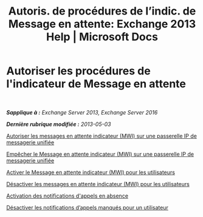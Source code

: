 ﻿---
title: "Autoris. de procédures de l’indic. de Message en attente: Exchange 2013 Help | Microsoft Docs"
TOCTitle: Autoriser les procédures de l'indicateur de Message en attente
ms:assetid: 608082bc-015e-45ef-8ebc-f77465080381
ms:mtpsurl: https://technet.microsoft.com/fr-fr/library/Dn135233(v=EXCHG.150)
ms:contentKeyID: 54652757
ms.date: 05/23/2018
mtps_version: v=EXCHG.150
ms.translationtype: MT
---

# Autoriser les procédures de l'indicateur de Message en attente

 

_**Sapplique à :** Exchange Server 2013, Exchange Server 2016_

_**Dernière rubrique modifiée :** 2013-05-03_

[Autoriser les messages en attente indicateur (MWI) sur une passerelle IP de messagerie unifiée](allow-message-waiting-indicator-mwi-on-a-um-ip-gateway-exchange-2013-help.md)

[Empêcher le Message en attente indicateur (MWI) sur une passerelle IP de messagerie unifiée](prevent-message-waiting-indicator-mwi-on-a-um-ip-gateway-exchange-2013-help.md)

[Activer le Message en attente indicateur (MWI) pour les utilisateurs](enable-message-waiting-indicator-mwi-for-users-exchange-2013-help.md)

[Désactiver les messages en attente indicateur (MWI) pour les utilisateurs](disable-message-waiting-indicator-mwi-for-users-exchange-2013-help.md)

[Activation des notifications d'appels en absence](enable-missed-call-notifications-for-a-user-exchange-2013-help.md)

[Désactiver les notifications d’appels manqués pour un utilisateur](disable-missed-call-notifications-for-a-user-exchange-2013-help.md)

